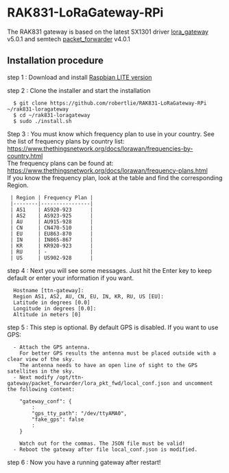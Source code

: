 # RAK831-LoRaGateway-RPi
The RAK831 gateway is based on the latest SX1301 driver [lora_gateway](https://github.com/Lora-net/lora_gateway) v5.0.1 and semtech [packet_forwarder](https://github.com/Lora-net/packet_forwarder) v4.0.1  


##	Installation procedure

step 1 : Download and install [Raspbian LITE version](https://www.raspberrypi.org/downloads/raspbian/)

step 2 : Clone the installer and start the installation

      $ git clone https://github.com/robertlie/RAK831-LoRaGateway-RPi ~/rak831-loragateway
      $ cd ~/rak831-loragateway
      $ sudo ./install.sh

Step 3 : You must know which frequency plan to use in your country.
     See the list of frequency plans by country list:<br>
     https://www.thethingsnetwork.org/docs/lorawan/frequencies-by-country.html<br>
     The frequency plans can be found at:<br>
     https://www.thethingsnetwork.org/docs/lorawan/frequency-plans.html<br>
     If you know the frequency plan, look at the table and find the corresponding Region.

     | Region | Frequency Plan |
     |--------|----------------|
     | AS1    | AS920-923      |
     | AS2    | AS923-925      |
     | AU     | AU915-928      |
     | CN     | CN470-510      |
     | EU     | EU863-870      |
     | IN     | IN865-867      |
     | KR     | KR920-923      |
     | RU     | -              |
     | US     | US902-928      |

step 4 : Next you will see some messages. Just hit the Enter key to keep default or enter your information if you want.

      Hostname [ttn-gateway]:
      Region AS1, AS2, AU, CN, EU, IN, KR, RU, US [EU]:
      Latitude in degrees [0.0]
      Longitude in degrees [0.0]:
      Altitude in meters [0]

step 5 : This step is optional. By default GPS is disabled. If you want to use GPS:

      - Attach the GPS antenna.
        For better GPS results the antenna must be placed outside with a clear view of the sky.
        The antenna needs to have an open line of sight to the GPS satellites in the sky.
      - Next modify /opt/ttn-gateway/packet_forwarder/lora_pkt_fwd/local_conf.json and uncomment the following content:

        "gateway_conf": {
            :
            "gps_tty_path": "/dev/ttyAMA0",
            "fake_gps": false
            :
        }

        Watch out for the commas. The JSON file must be valid!
      - Reboot the gateway after file local_conf.json is modified.

step 6 : Now you have a running gateway after restart!
